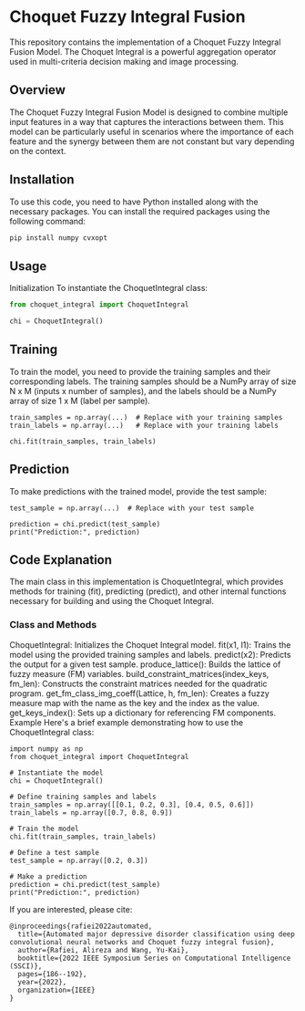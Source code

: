 # Choquet Fuzzy Integral Fusion
This repository contains the implementation of a Choquet Fuzzy Integral Fusion Model. The Choquet Integral is a powerful aggregation operator used in multi-criteria decision making and image processing.

## Overview
The Choquet Fuzzy Integral Fusion Model is designed to combine multiple input features in a way that captures the interactions between them. This model can be particularly useful in scenarios where the importance of each feature and the synergy between them are not constant but vary depending on the context.

## Installation
To use this code, you need to have Python installed along with the necessary packages. You can install the required packages using the following command:
```bash
pip install numpy cvxopt
```

## Usage
Initialization
To instantiate the ChoquetIntegral class:
```python
from choquet_integral import ChoquetIntegral

chi = ChoquetIntegral()
```
## Training
To train the model, you need to provide the training samples and their corresponding labels. The training samples should be a NumPy array of size N x M (inputs x number of samples), and the labels should be a NumPy array of size 1 x M (label per sample).
```
train_samples = np.array(...)  # Replace with your training samples
train_labels = np.array(...)   # Replace with your training labels

chi.fit(train_samples, train_labels)
```

## Prediction
To make predictions with the trained model, provide the test sample:
```
test_sample = np.array(...)  # Replace with your test sample

prediction = chi.predict(test_sample)
print("Prediction:", prediction)
```

## Code Explanation
The main class in this implementation is ChoquetIntegral, which provides methods for training (fit), predicting (predict), and other internal functions necessary for building and using the Choquet Integral.

### Class and Methods
ChoquetIntegral: Initializes the Choquet Integral model.
fit(x1, l1): Trains the model using the provided training samples and labels.
predict(x2): Predicts the output for a given test sample.
produce_lattice(): Builds the lattice of fuzzy measure (FM) variables.
build_constraint_matrices(index_keys, fm_len): Constructs the constraint matrices needed for the quadratic program.
get_fm_class_img_coeff(Lattice, h, fm_len): Creates a fuzzy measure map with the name as the key and the index as the value.
get_keys_index(): Sets up a dictionary for referencing FM components.
Example
Here's a brief example demonstrating how to use the ChoquetIntegral class:
```
import numpy as np
from choquet_integral import ChoquetIntegral

# Instantiate the model
chi = ChoquetIntegral()

# Define training samples and labels
train_samples = np.array([[0.1, 0.2, 0.3], [0.4, 0.5, 0.6]])
train_labels = np.array([0.7, 0.8, 0.9])

# Train the model
chi.fit(train_samples, train_labels)

# Define a test sample
test_sample = np.array([0.2, 0.3])

# Make a prediction
prediction = chi.predict(test_sample)
print("Prediction:", prediction)
```

If you are interested, please cite:
```
@inproceedings{rafiei2022automated,
  title={Automated major depressive disorder classification using deep convolutional neural networks and Choquet fuzzy integral fusion},
  author={Rafiei, Alireza and Wang, Yu-Kai},
  booktitle={2022 IEEE Symposium Series on Computational Intelligence (SSCI)},
  pages={186--192},
  year={2022},
  organization={IEEE}
}
```

